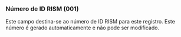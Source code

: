 ### Número de ID RISM  (001)
Este campo destina-se ao número de ID RISM para este registro. Este número é gerado automaticamente e não pode ser modificado.

